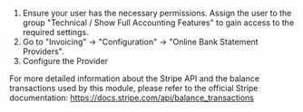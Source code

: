 1. Ensure your user has the necessary permissions. Assign the user to the group "Technical / Show Full Accounting Features" to gain access to the required settings.
2. Go to "Invoicing" -> "Configuration" -> "Online Bank Statement Providers".
3. Configure the Provider

For more detailed information about the Stripe API and the balance transactions used by this module, please refer to the official Stripe documentation: https://docs.stripe.com/api/balance_transactions
